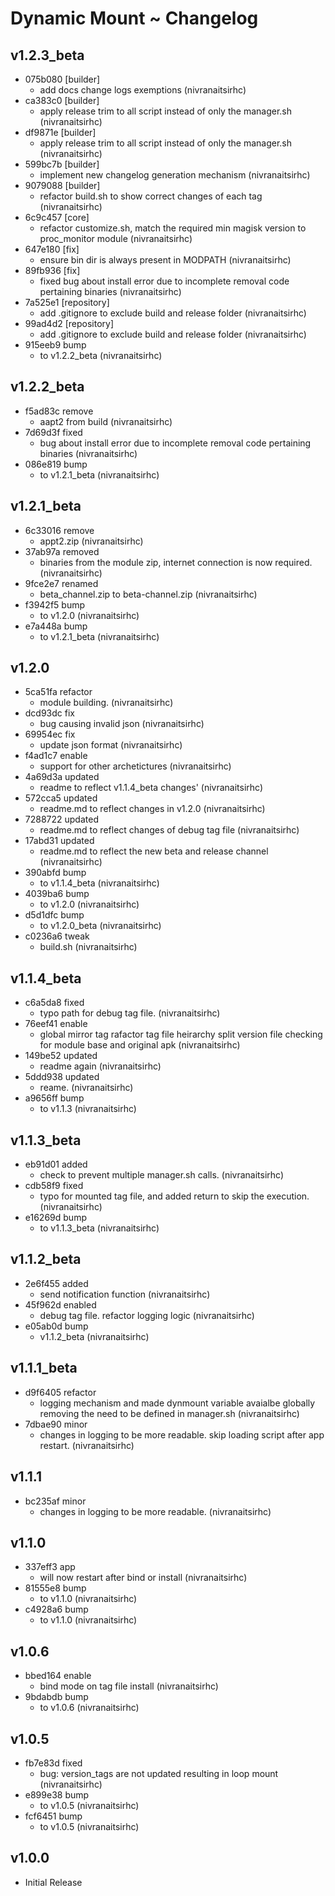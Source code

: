 # Dynamic Mount ~ Changelog
## v1.2.3_beta 
- 075b080 [builder]       
    - add docs change logs exemptions (nivranaitsirhc)  
- ca383c0 [builder]       
    - apply release trim to all script instead of only the manager.sh (nivranaitsirhc)  
- df9871e [builder]       
    - apply release trim to all script instead of only the manager.sh (nivranaitsirhc)  
- 599bc7b [builder]       
    - implement new changelog generation mechanism (nivranaitsirhc)  
- 9079088 [builder]       
    - refactor build.sh to show correct changes of each tag (nivranaitsirhc)  
- 6c9c457 [core]          
    - refactor customize.sh, match the required min magisk version to proc_monitor module (nivranaitsirhc)  
- 647e180 [fix]           
    - ensure bin dir is always present in MODPATH (nivranaitsirhc)  
- 89fb936 [fix]           
    - fixed bug about install error due to incomplete removal code pertaining binaries (nivranaitsirhc)  
- 7a525e1 [repository]    
    - add .gitignore to exclude build and release folder (nivranaitsirhc)  
- 99ad4d2 [repository]    
    - add .gitignore to exclude build and release folder (nivranaitsirhc)  
- 915eeb9 bump            
    - to v1.2.2_beta (nivranaitsirhc)    
## v1.2.2_beta 
- f5ad83c remove          
    - aapt2 from build (nivranaitsirhc)  
- 7d69d3f fixed           
    - bug about install error due to incomplete removal code pertaining binaries (nivranaitsirhc)  
- 086e819 bump            
    - to v1.2.1_beta (nivranaitsirhc)    
## v1.2.1_beta 
- 6c33016 remove          
    - appt2.zip (nivranaitsirhc)  
- 37ab97a removed         
    - binaries from the module zip, internet connection is now required. (nivranaitsirhc)  
- 9fce2e7 renamed         
    - beta_channel.zip to beta-channel.zip (nivranaitsirhc)  
- f3942f5 bump            
    - to v1.2.0 (nivranaitsirhc)  
- e7a448a bump            
    - to v1.2.1_beta (nivranaitsirhc)    
## v1.2.0 
- 5ca51fa refactor        
    - module building. (nivranaitsirhc)  
- dcd93dc fix             
    - bug causing invalid json (nivranaitsirhc)  
- 69954ec fix             
    - update json format (nivranaitsirhc)  
- f4ad1c7 enable          
    - support for other archetictures (nivranaitsirhc)  
- 4a69d3a updated         
    - readme to reflect v1.1.4_beta changes' (nivranaitsirhc)  
- 572cca5 updated         
    - readme.md to reflect changes in v1.2.0 (nivranaitsirhc)  
- 7288722 updated         
    - readme.md to reflect changes of debug tag file (nivranaitsirhc)  
- 17abd31 updated         
    - readme.md to reflect the new beta and release channel (nivranaitsirhc)  
- 390abfd bump            
    - to v1.1.4_beta (nivranaitsirhc)  
- 4039ba6 bump            
    - to v1.2.0 (nivranaitsirhc)  
- d5d1dfc bump            
    - to v1.2.0_beta (nivranaitsirhc)  
- c0236a6 tweak           
    - build.sh (nivranaitsirhc)    
## v1.1.4_beta 
- c6a5da8 fixed           
    - typo path for debug tag file. (nivranaitsirhc)  
- 76eef41 enable          
    - global mirror tag rafactor tag file heirarchy split version file checking for module base and original apk (nivranaitsirhc)  
- 149be52 updated         
    - readme again (nivranaitsirhc)  
- 5ddd938 updated         
    - reame. (nivranaitsirhc)  
- a9656ff bump            
    - to v1.1.3 (nivranaitsirhc)    
## v1.1.3_beta 
- eb91d01 added           
    - check to prevent multiple manager.sh calls. (nivranaitsirhc)  
- cdb58f9 fixed           
    - typo for mounted tag file, and added return to skip the execution. (nivranaitsirhc)  
- e16269d bump            
    - to v1.1.3_beta (nivranaitsirhc)    
## v1.1.2_beta 
- 2e6f455 added           
    - send notification function (nivranaitsirhc)  
- 45f962d enabled         
    - debug tag file. refactor logging logic (nivranaitsirhc)  
- e05ab0d bump            
    - v1.1.2_beta (nivranaitsirhc)    
## v1.1.1_beta 
- d9f6405 refactor        
    - logging mechanism and made dynmount variable avaialbe globally removing the need to be defined in manager.sh (nivranaitsirhc)  
- 7dbae90 minor           
    - changes in logging to be more readable. skip loading script after app restart. (nivranaitsirhc)    
## v1.1.1 
- bc235af minor           
    - changes in logging to be more readable. (nivranaitsirhc)    
## v1.1.0 
- 337eff3 app             
    - will now restart after bind or install (nivranaitsirhc)  
- 81555e8 bump            
    - to v1.1.0 (nivranaitsirhc)  
- c4928a6 bump            
    - to v1.1.0 (nivranaitsirhc)    
## v1.0.6 
- bbed164 enable          
    - bind mode on tag file install (nivranaitsirhc)  
- 9bdabdb bump            
    - to v1.0.6 (nivranaitsirhc)    
## v1.0.5 
- fb7e83d fixed           
    - bug: version_tags are not updated resulting in loop mount (nivranaitsirhc)  
- e899e38 bump            
    - to v1.0.5 (nivranaitsirhc)  
- fcf6451 bump            
    - to v1.0.5 (nivranaitsirhc)    
## v1.0.0
- Initial Release
